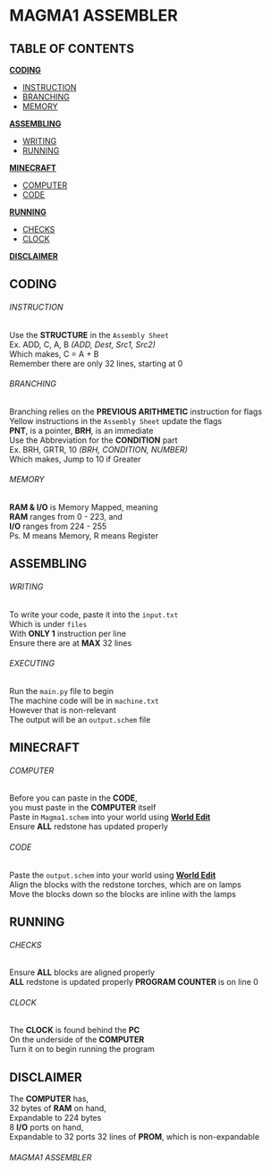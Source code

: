 # MAGMA1 ASSEMBLER #

## TABLE OF CONTENTS ##
[**CODING**](#CODING) 
- [INSTRUCTION](#instruction)
- [BRANCHING](#branching)
- [MEMORY](#memory)

[**ASSEMBLING**](#CODING) 
- [WRITING](#writing)
- [RUNNING](#executing)

[**MINECRAFT**](#MINECRAFT) 
- [COMPUTER](#computer)
- [CODE](#code)

[**RUNNING**](#RUNNING) 
- [CHECKS](#checks)
- [CLOCK](#clock)

[**DISCLAIMER**](#DISCLAIMER) 

<a name="CODING"></a>
## CODING ##

<a name="instruction"></a>
###### INSTRUCTION ######
Use the **STRUCTURE** in the `Assembly Sheet`\
Ex. ADD, C, A, B *(ADD, Dest, Src1, Src2)*\
Which makes, C = A + B\
Remember there are only 32 lines, starting at 0

<a name="branching"></a>
###### BRANCHING ######
Branching relies on the **PREVIOUS ARITHMETIC** instruction for flags\
Yellow instructions in the `Assembly Sheet` update the flags\
**PNT**, is a pointer, **BRH**, is an immediate\
Use the Abbreviation for the **CONDITION** part\
Ex. BRH, GRTR, 10 *(BRH, CONDITION, NUMBER)*\
Which makes, Jump to 10 if Greater

<a name="memory"></a>
###### MEMORY ######
**RAM & I/O** is Memory Mapped, meaning\
**RAM** ranges from 0 - 223, and\
**I/O** ranges from 224 - 255\
Ps. M means Memory, R means Register

<a name="ASSEMBLING"></a>
## ASSEMBLING ##

<a name="writing"></a>
###### WRITING ######
To write your code, paste it into the `input.txt`\
Which is under `files`\
With **ONLY 1** instruction per line\
Ensure there are at **MAX** 32 lines

<a name="executing"></a>
###### EXECUTING ######
Run the `main.py` file to begin\
The machine code will be in `machine.txt`\
However that is non-relevant\
The output will be an `output.schem` file

<a name="MINECRAFT"></a>
## MINECRAFT ##

<a name="computer"></a>
###### COMPUTER ######
Before you can paste in the **CODE**,\
you must paste in the **COMPUTER** itself\
Paste in `Magma1.schem` into your world using [**World Edit**](https://www.curseforge.com/minecraft/mc-mods/worldedit)\
Ensure **ALL** redstone has updated properly

<a name="code"></a>
###### CODE ######
Paste the `output.schem` into your world using [**World Edit**](https://www.curseforge.com/minecraft/mc-mods/worldedit)\
Align the blocks with the redstone torches, which are on lamps\
Move the blocks down so the blocks are inline with the lamps

<a name="RUNNING"></a>
## RUNNING ##

<a name="checks"></a>
###### CHECKS ######
Ensure **ALL** blocks are aligned properly\
**ALL** redstone is updated properly
**PROGRAM COUNTER** is on line 0

<a name="clock"></a>
###### CLOCK ######
The **CLOCK** is found behind the **PC**\
On the underside of the **COMPUTER**\
Turn it on to begin running the program

<a name="DISCLAIMER"></a>
## DISCLAIMER ##
The **COMPUTER** has,\
32 bytes of **RAM** on hand,\
Expandable to 224 bytes\
8 **I/O** ports on hand,\
Expandable to 32 ports
32 lines of **PROM**,
which is non-expandable

###### MAGMA1 ASSEMBLER ######
